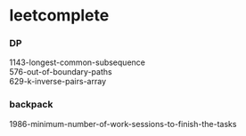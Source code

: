 # leetcomplete

### DP
1143-longest-common-subsequence  
576-out-of-boundary-paths  
629-k-inverse-pairs-array 

### backpack
1986-minimum-number-of-work-sessions-to-finish-the-tasks
